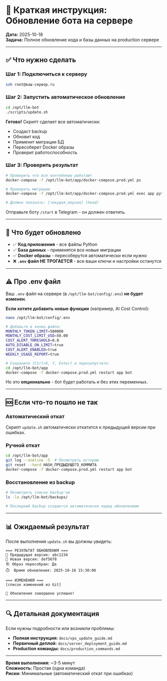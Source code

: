 # 🚀 Краткая инструкция: Обновление бота на сервере

**Дата:** 2025-10-18  
**Задача:** Полное обновление кода и базы данных на production сервере

---

## ✅ Что нужно сделать

### Шаг 1: Подключиться к серверу

```bash
ssh root@ваш-сервер.ru
```

### Шаг 2: Запустить автоматическое обновление

```bash
cd /opt/llm-bot
./scripts/update.sh
```

**Готово!** Скрипт сделает все автоматически:
- Создаст backup
- Обновит код
- Применит миграции БД
- Пересоберет Docker образы
- Проверит работоспособность

### Шаг 3: Проверить результат

```bash
# Проверить что все контейнеры работают
docker-compose -f /opt/llm-bot/app/docker-compose.prod.yml ps

# Проверить миграции
docker-compose -f /opt/llm-bot/app/docker-compose.prod.yml exec app python -m alembic current

# Должно показать: [текущая_версия] (head)
```

Отправьте боту `/start` в Telegram - он должен ответить.

---

## 📝 Что будет обновлено

- ✅ **Код приложения** - все файлы Python
- ✅ **База данных** - применятся все новые миграции
- ✅ **Docker образы** - пересоберутся автоматически если нужно
- ❌ **`.env` файл НЕ ТРОГАЕТСЯ** - все ваши ключи и настройки останутся

---

## ⚠️ Про .env файл

Ваш `.env` файл на сервере (в `/opt/llm-bot/config/.env`) **не будет изменен**.

**Если хотите добавить новые функции** (например, AI Cost Control):

```bash
nano /opt/llm-bot/config/.env

# Добавьте в конец файла:
MONTHLY_TOKEN_LIMIT=500000
MONTHLY_COST_LIMIT_USD=50.00
COST_ALERT_THRESHOLD=0.8
AUTO_DISABLE_ON_LIMIT=true
COST_ALERT_ENABLED=true
WEEKLY_USAGE_REPORT=true

# Сохраните (Ctrl+X, Y, Enter) и перезапустите:
cd /opt/llm-bot/app
docker-compose -f docker-compose.prod.yml restart app bot
```

Но это **опционально** - бот будет работать и без этих переменных.

---

## 🆘 Если что-то пошло не так

### Автоматический откат

Скрипт `update.sh` автоматически откатится к предыдущей версии при ошибках.

### Ручной откат

```bash
cd /opt/llm-bot/app
git log --oneline -5  # Посмотреть историю
git reset --hard HASH_ПРЕДЫДУЩЕГО_КОММИТА
docker-compose -f docker-compose.prod.yml restart app bot
```

### Восстановление из backup

```bash
# Посмотреть список backup'ов
ls -la /opt/llm-bot/backups/

# Последний backup создается автоматически перед обновлением
```

---

## 📊 Ожидаемый результат

После выполнения `update.sh` вы должны увидеть:

```
=== РЕЗУЛЬТАТ ОБНОВЛЕНИЯ ===
📝 Предыдущая версия: abc1234
📝 Новая версия: def5678
🏗️ Образ пересобран: Да
⏱️  Время обновления: 2025-10-18 15:30:00

=== ИЗМЕНЕНИЯ ===
[список изменений из Git]

🎉 Обновление завершено успешно!
```

---

## 🔍 Детальная документация

Если нужны подробности или возникли проблемы:
- **Полная инструкция:** `docs/vps_update_guide.md`
- **Первичный деплой:** `docs/server_deployment_guide.md`
- **Production команды:** `docs/production_commands.md`

---

**Время выполнения:** ~3-5 минут  
**Сложность:** Простая (одна команда)  
**Риски:** Минимальные (автоматический откат при ошибках)

